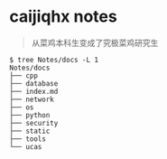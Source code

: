 # caijiqhx notes

> 从菜鸡本科生变成了究极菜鸡研究生

```shell
$ tree Notes/docs -L 1
Notes/docs
├── cpp
├── database
├── index.md
├── network
├── os
├── python
├── security
├── static
├── tools
└── ucas
```